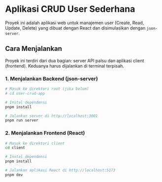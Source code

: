 # Aplikasi CRUD User Sederhana

Proyek ini adalah aplikasi web untuk manajemen user (Create, Read, Update, Delete) yang dibuat dengan React dan disimulasikan dengan `json-server`.

## Cara Menjalankan

Proyek ini terdiri dari dua bagian: server API palsu dan aplikasi client (frontend). Keduanya harus dijalankan di terminal terpisah.

### 1. Menjalankan Backend (json-server)

```bash
# Masuk ke direktori root (jika belum)
# cd user-crud-app

# Instal dependensi
pnpm install

# Jalankan server di http://localhost:3001
pnpm run server
```

### 2. Menjalankan Frontend (React)

```bash
# Masuk ke direktori client
cd client

# Instal dependensi
pnpm install

# Jalankan aplikasi React di http://localhost:5173
pnpm dev
```